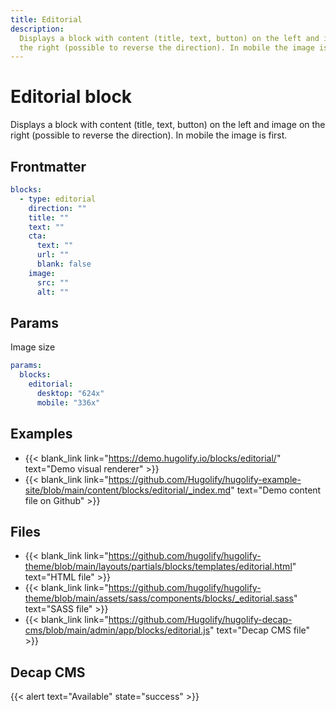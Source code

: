 ```yaml
---
title: Editorial
description:
  Displays a block with content (title, text, button) on the left and image on
  the right (possible to reverse the direction). In mobile the image is first.
---
```


# Editorial block

Displays a block with content (title, text, button) on the left and image on
the right (possible to reverse the direction). In mobile the image is first.

## Frontmatter

```yml
blocks:
  - type: editorial
    direction: ""
    title: ""
    text: ""
    cta:
      text: ""
      url: ""
      blank: false
    image:
      src: ""
      alt: ""
```

## Params

Image size

```yml
params:
  blocks:
    editorial:
      desktop: "624x"
      mobile: "336x"
```

## Examples

- {{< blank_link link="https://demo.hugolify.io/blocks/editorial/" text="Demo visual renderer" >}}
- {{< blank_link link="https://github.com/Hugolify/hugolify-example-site/blob/main/content/blocks/editorial/_index.md" text="Demo content file on Github" >}}

## Files

- {{< blank_link link="https://github.com/hugolify/hugolify-theme/blob/main/layouts/partials/blocks/templates/editorial.html" text="HTML file" >}}
- {{< blank_link link="https://github.com/hugolify/hugolify-theme/blob/main/assets/sass/components/blocks/_editorial.sass" text="SASS file" >}}
- {{< blank_link link="https://github.com/Hugolify/hugolify-decap-cms/blob/main/admin/app/blocks/editorial.js" text="Decap CMS file" >}}

## Decap CMS

{{< alert text="Available" state="success" >}}
